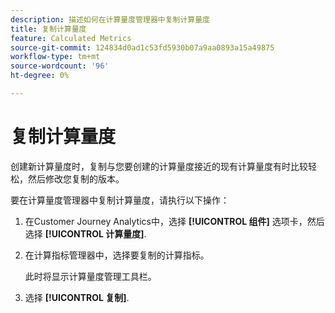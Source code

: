 ```yaml
---
description: 描述如何在计算量度管理器中复制计算量度
title: 复制计算量度
feature: Calculated Metrics
source-git-commit: 124834d0ad1c53fd5930b07a9aa0893a15a49875
workflow-type: tm+mt
source-wordcount: '96'
ht-degree: 0%

---
```


# 复制计算量度

创建新计算量度时，复制与您要创建的计算量度接近的现有计算量度有时比较轻松，然后修改您复制的版本。

要在计算量度管理器中复制计算量度，请执行以下操作：

1. 在Customer Journey Analytics中，选择 **[!UICONTROL 组件]** 选项卡，然后选择 **[!UICONTROL 计算量度]**.

1. 在计算指标管理器中，选择要复制的计算指标。

   此时将显示计算量度管理工具栏。

1. 选择 **[!UICONTROL 复制]**.